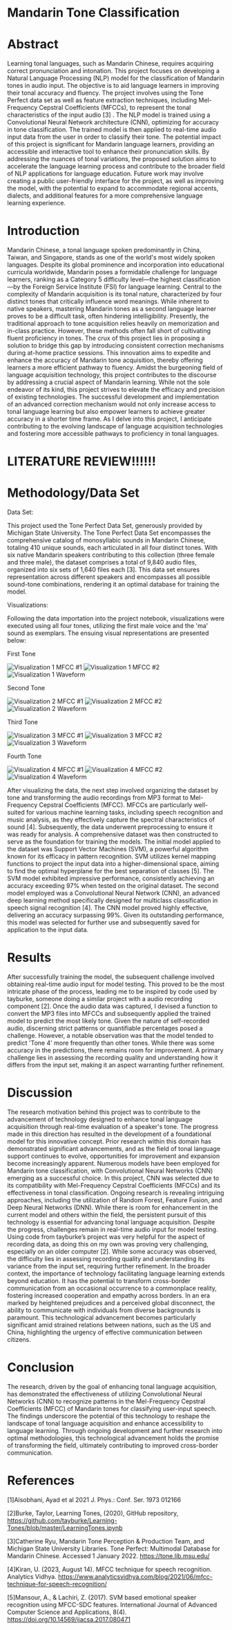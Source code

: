 # Mandarin Tone Classification

# Abstract

Learning tonal languages, such as Mandarin Chinese, requires acquiring correct pronunciation and intonation. This project focuses on developing a Natural Language Processing (NLP) model for the classification of Mandarin tones in audio input. The objective is to aid language learners in improving their tonal accuracy and fluency.
The project involves using the Tone Perfect data set as well as feature extraction techniques, including Mel-Frequency Cepstral Coefficients (MFCCs), to represent the tonal characteristics of the input audio [3] .
The NLP model is trained using a Convolutional Neural Network architecture (CNN), optimizing for accuracy in tone classification. The trained model is then applied to real-time audio input data from the user in order to classify their tone.
The potential impact of this project is significant for Mandarin language learners, providing an accessible and interactive tool to enhance their pronunciation skills. By addressing the nuances of tonal variations, the proposed solution aims to accelerate the language learning process and contribute to the broader field of NLP applications for language education. Future work may involve creating a public user-friendly interface for the project, as well as improving the model, with the potential to expand to accommodate regional accents, dialects, and additional features for a more comprehensive language learning experience.

# Introduction

Mandarin Chinese, a tonal language spoken predominantly in China, Taiwan, and Singapore, stands as one of the world's most widely spoken languages. Despite its global prominence and incorporation into educational curricula worldwide, Mandarin poses a formidable challenge for language learners, ranking as a Category 5 difficulty level—the highest classification—by the Foreign Service Institute (FSI) for language learning. Central to the complexity of Mandarin acquisition is its tonal nature, characterized by four distinct tones that critically influence word meanings. While inherent to native speakers, mastering Mandarin tones as a second language learner proves to be a difficult task, often hindering intelligibility.
Presently, the traditional approach to tone acquisition relies heavily on memorization and in-class practice. However, these methods often fall short of cultivating fluent proficiency in tones. The crux of this project lies in proposing a solution to bridge this gap by introducing consistent correction mechanisms during at-home practice sessions. This innovation aims to expedite and enhance the accuracy of Mandarin tone acquisition, thereby offering learners a more efficient pathway to fluency.
Amidst the burgeoning field of language acquisition technology, this project contributes to the discourse by addressing a crucial aspect of Mandarin learning. While not the sole endeavor of its kind, this project strives to elevate the efficacy and precision of existing technologies. The successful development and implementation of an advanced correction mechanism would not only increase access to tonal language learning but also empower learners to achieve greater accuracy in a shorter time frame. As I delve into this project, I anticipate contributing to the evolving landscape of language acquisition technologies and fostering more accessible pathways to proficiency in tonal languages.

# LITERATURE REVIEW!!!!!!

# Methodology/Data Set

Data Set:

This project used the Tone Perfect Data Set, generously provided by Michigan State University. The Tone Perfect Data Set encompasses the comprehensive catalog of monosyllabic sounds in Mandarin Chinese, totaling 410 unique sounds, each articulated in all four distinct tones. With six native Mandarin speakers contributing to this collection (three female and three male), the dataset comprises a total of 9,840 audio files, organized into six sets of 1,640 files each [3]. This data set ensures representation across different speakers and encompasses all possible sound-tone combinations, rendering it an optimal database for training the model.

Visualizations:

Following the data importation into the project notebook, visualizations were executed using all four tones, utilizing the first male voice and the 'ma' sound as exemplars. The ensuing visual representations are presented below:

First Tone

![Visualization 1 MFCC #1](visualizations/First%20Tone%20-%20MFCC%20%231%20Visualization.png)
![Visualization 1 MFCC #2](visualizations/First%20Tone%20-%20MFCC%20%232%20Visualization.png)
![Visualization 1 Waveform](visualizations/First%20Tone%20-%20Waveform%20Visualization.png)

Second Tone

![Visualization 2 MFCC #1](visualizations/Second%20Tone%20-%20MFCC%20%231%20Visualization.png)
![Visualization 2 MFCC #2](visualizations/Second%20Tone%20-%20MFCC%20%232%20Visualization.png)
![Visualization 2 Waveform](visualizations/Second%20Tone%20-%20Waveform%20Visualization.png)

Third Tone

![Visualization 3 MFCC #1](visualizations/Third%20Tone%20-%20MFCC%20%231%20Visualization.png)
![Visualization 3 MFCC #2](visualizations/Third%20Tone%20-%20MFCC%20%232%20Visualization.png)
![Visualization 3 Waveform](visualizations/Third%20Tone%20-%20Waveform%20Visualization.png)

Fourth Tone

![Visualization 4 MFCC #1](visualizations/Fourth%20Tone%20-%20MFCC%20%231%20Visualization.png)
![Visualization 4 MFCC #2](visualizations/Fourth%20Tone%20-%20MFCC%20%232%20Visualization.png)
![Visualization 4 Waveform](visualizations/Fourth%20Tone%20-%20Waveform%20Visualization.png)


After visualizing the data, the next step involved organizing the dataset by tone and transforming the audio recordings from MP3 format to Mel-Frequency Cepstral Coefficients (MFCC). MFCCs are particularly well-suited for various machine learning tasks, including speech recognition and music analysis, as they effectively capture the spectral characteristics of sound [4].
Subsequently, the data underwent preprocessing to ensure it was ready for analysis. A comprehensive dataset was then constructed to serve as the foundation for training the models.
The initial model applied to the dataset was Support Vector Machines (SVM), a powerful algorithm known for its efficacy in pattern recognition. SVM utilizes kernel mapping functions to project the input data into a higher-dimensional space, aiming to find the optimal hyperplane for the best separation of classes [5]. The SVM model exhibited impressive performance, consistently achieving an accuracy exceeding 97% when tested on the original dataset.
The second model employed was a Convolutional Neural Network (CNN), an advanced deep learning method specifically designed for multiclass classification in speech signal recognition [4]. The CNN model proved highly effective, delivering an accuracy surpassing 99%. Given its outstanding performance, this model was selected for further use and subsequently saved for application to the input data.

# Results

After successfully training the model, the subsequent challenge involved obtaining real-time audio input for model testing. This proved to be the most intricate phase of the process, leading me to be inspired by code used by tayburke, someone doing a similar project with a audio recording component [2]. Once the audio data was captured, I devised a function to convert the MP3 files into MFCCs and subsequently applied the trained model to predict the most likely tone.
Given the nature of self-recorded audio, discerning strict patterns or quantifiable percentages posed a challenge. However, a notable observation was that the model tended to predict 'Tone 4' more frequently than other tones. While there was some accuracy in the predictions, there remains room for improvement. A primary challenge lies in assessing the recording quality and understanding how it differs from the input set, making it an aspect warranting further refinement.

# Discussion

The research motivation behind this project was to contribute to the advancement of technology designed to enhance tonal language acquisition through real-time evaluation of a speaker's tone. The progress made in this direction has resulted in the development of a foundational model for this innovative concept. Prior research within this domain has demonstrated significant advancements, and as the field of tonal language support continues to evolve, opportunities for improvement and expansion become increasingly apparent.
Numerous models have been employed for Mandarin tone classification, with Convolutional Neural Networks (CNN) emerging as a successful choice. In this project, CNN was selected due to its compatibility with Mel-Frequency Cepstral Coefficients (MFCCs) and its effectiveness in tonal classification. 
Ongoing research is revealing intriguing approaches, including the utilization of Random Forest, Feature Fusion, and Deep Neural Networks (DNN). While there is room for enhancement in the current model and others within the field, the persistent pursuit of this technology is essential for advancing tonal language acquisition.
Despite the progress, challenges remain in real-time audio input for model testing. Using code from tayburke’s project was very helpful for the aspect of recording data, as doing this on my own was proving very challenging, especially on an older computer [2]. While some accuracy was observed, the difficulty lies in assessing recording quality and understanding its variance from the input set, requiring further refinement.
In the broader context, the importance of technology facilitating language learning extends beyond education. It has the potential to transform cross-border communication from an occasional occurrence to a commonplace reality, fostering increased cooperation and empathy across borders.
In an era marked by heightened prejudices and a perceived global disconnect, the ability to communicate with individuals from diverse backgrounds is paramount. This technological advancement becomes particularly significant amid strained relations between nations, such as the US and China, highlighting the urgency of effective communication between citizens.

# Conclusion

The research, driven by the goal of enhancing tonal language acquisition, has demonstrated the effectiveness of utilizing Convolutional Neural Networks (CNN) to recognize patterns in the Mel-Frequency Cepstral Coefficients (MFCC) of Mandarin tones for classifying user-input speech. The findings underscore the potential of this technology to reshape the landscape of tonal language acquisition and enhance accessibility to language learning. Through ongoing development and further research into optimal methodologies, this technological advancement holds the promise of transforming the field, ultimately contributing to improved cross-border communication.

# References

[1]Alsobhani, Ayad et al 2021 J. Phys.: Conf. Ser. 1973 012166 

[2]Burke, Taylor,  Learning Tones, (2020), GitHub repository, https://github.com/tayburke/Learning-Tones/blob/master/LearningTones.ipynb 

[3]Catherine Ryu, Mandarin Tone Perception & Production Team, and Michigan State University Libraries. Tone Perfect: Multimodal Database for Mandarin Chinese. Accessed 1 January 2022. https://tone.lib.msu.edu/ 

[4]Kiran, U. (2023, August 14). MFCC technique for speech recognition. Analytics Vidhya. https://www.analyticsvidhya.com/blog/2021/06/mfcc-technique-for-speech-recognition/ 

[5]Mansour, A., & Lachiri, Z. (2017). SVM based emotional speaker recognition using MFCC-SDC features. International Journal of Advanced Computer Science and Applications, 8(4). https://doi.org/10.14569/ijacsa.2017.080471

